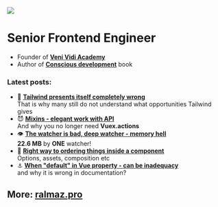 <img src="https://media.giphy.com/media/LMPvFkzZyy8SUnH2tP/giphy.gif">

# Senior Frontend Engineer
  
- Founder of **[Veni Vidi Academy](https://ralmaz.pro/academy)**  
- Author of **[Conscious development](https://ralmaz.pro/book)** book   


### Latest posts:
- 🍕 **[Tailwind presents itself completely wrong](https://ralmaz.pro/blog/tailwind)**  
That is why many still do not understand what opportunities Tailwind gives
- :smiling_imp: **[Mixins - elegant work with API](https://ralmaz.pro/blog/mixins)**  
And why you no longer need **Vuex.actions**
- :eye: **[The watcher is bad, deep watcher - memory hell](https://ralmaz.pro/blog/watcher)**  
**22.6 MB** by **ONE** watcher!
- :abcd: **[Right way to ordering things inside a component](https://ralmaz.pro/blog/ordering)**  
Options, assets, composition etc
- :anchor: **[When "default" in Vue property - can be inadequacy](https://ralmaz.pro/blog/default-property)**  
and why it is wrong in documentation?

## More: [ralmaz.pro](https://ralmaz.pro/)
